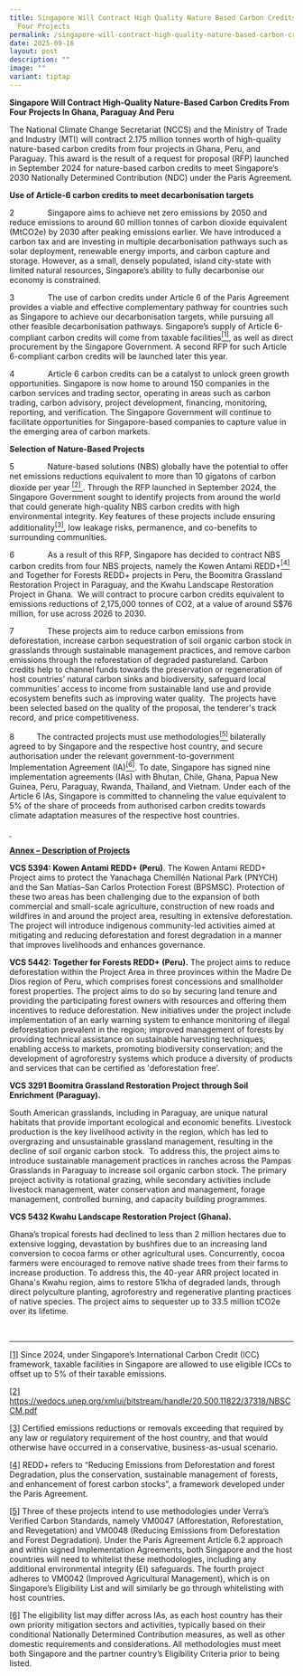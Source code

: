 ```yaml
---
title: Singapore Will Contract High Quality Nature Based Carbon Credits From
  Four Projects
permalink: /singapore-will-contract-high-quality-nature-based-carbon-credits-from-four-projects/
date: 2025-09-16
layout: post
description: ""
image: ""
variant: tiptap
---
```

<p><strong>Singapore Will Contract High-Quality Nature-Based Carbon Credits From Four Projects In Ghana, Paraguay And Peru</strong>
</p>
<p></p>
<p>The National Climate Change Secretariat (NCCS) and the Ministry of Trade
and Industry (MTI) will contract 2.175 million tonnes worth of high-quality
nature-based carbon credits from four projects in Ghana, Peru, and Paraguay.
This award is the result of a request for proposal (RFP) launched in September
2024 for nature-based carbon credits to meet Singapore’s 2030 Nationally
Determined Contribution (NDC) under the Paris Agreement.</p>
<p></p>
<p><strong>Use of Article-6 carbon credits to meet decarbonisation targets</strong>&nbsp;</p>
<p>2&nbsp;&nbsp;&nbsp;&nbsp;&nbsp;&nbsp;&nbsp;&nbsp;&nbsp;&nbsp;&nbsp;&nbsp;&nbsp;&nbsp;
Singapore aims to achieve net zero emissions by 2050 and reduce emissions
to around 60 million tonnes of carbon dioxide equivalent (MtCO2e) by 2030
after peaking emissions earlier. We have introduced a carbon tax and are
investing in multiple decarbonisation pathways such as solar deployment,
renewable energy imports, and carbon capture and storage. However, as a
small, densely populated, island city-state with limited natural resources,
Singapore’s ability to fully decarbonise our economy is constrained.</p>
<p></p>
<p>3&nbsp;&nbsp;&nbsp;&nbsp;&nbsp;&nbsp;&nbsp;&nbsp;&nbsp;&nbsp;&nbsp;&nbsp;&nbsp;&nbsp;
The use of carbon credits under Article 6 of the Paris Agreement provides
a viable and effective complementary pathway for countries such as Singapore
to achieve our decarbonisation targets, while pursuing all other feasible
decarbonisation pathways. Singapore’s supply of Article 6-compliant carbon
credits will come from taxable facilities<a href="#_ftn1" rel="noopener noreferrer nofollow" target="_blank"><sup>[1]</sup></a>, as well as direct procurement by the
Singapore Government. A second RFP for such Article 6-compliant carbon
credits will be launched later this year. &nbsp;</p>
<p></p>
<p>4&nbsp;&nbsp;&nbsp;&nbsp;&nbsp;&nbsp;&nbsp;&nbsp;&nbsp;&nbsp;&nbsp;&nbsp;&nbsp;&nbsp;
Article 6 carbon credits can be a catalyst to unlock green growth opportunities.
Singapore is now home to around 150 companies in the carbon services and
trading sector, operating in areas such as carbon trading, carbon advisory,
project development, financing, monitoring, reporting, and verification.
The Singapore Government will continue to facilitate opportunities for
Singapore-based companies to capture value in the emerging area of carbon
markets.&nbsp;</p>
<p><strong>Selection of Nature-Based Projects</strong>
</p>
<p></p>
<p>5&nbsp;&nbsp;&nbsp;&nbsp;&nbsp;&nbsp;&nbsp;&nbsp;&nbsp;&nbsp;&nbsp;&nbsp;&nbsp;&nbsp;
Nature-based solutions (NBS) globally have the potential to offer net emissions
reductions equivalent to more than 10 gigatons of carbon dioxide per year
<a href="#_ftn2" rel="noopener noreferrer nofollow" target="_blank"><sup>[2]</sup>
</a>. Through the RFP launched in September 2024, the Singapore Government
sought to identify projects from around the world that could generate high-quality
NBS carbon credits with high environmental integrity. Key features of these
projects include ensuring additionality<a href="#_ftn3" rel="noopener noreferrer nofollow" target="_blank"><sup>[3]</sup></a>, low leakage risks, permanence, and co-benefits
to surrounding communities.</p>
<p>6&nbsp;&nbsp;&nbsp;&nbsp;&nbsp;&nbsp;&nbsp;&nbsp;&nbsp;&nbsp;&nbsp;&nbsp;&nbsp;&nbsp;
As a result of this RFP, Singapore has decided to contract NBS carbon credits
from four NBS projects, namely the Kowen Antami REDD+<a href="#_ftn4" rel="noopener noreferrer nofollow" target="_blank"><sup>[4]</sup></a> and
Together for Forests REDD+ projects in Peru, the Boomitra Grassland Restoration
Project in Paraguay, and the Kwahu Landscape Restoration Project in Ghana.
&nbsp;We will contract to procure carbon credits equivalent to emissions
reductions of 2,175,000 tonnes of CO2, at a value of around S$76 million,
for use across 2026 to 2030.</p>
<p></p>
<p>7&nbsp;&nbsp;&nbsp;&nbsp;&nbsp;&nbsp;&nbsp;&nbsp;&nbsp;&nbsp;&nbsp;&nbsp;&nbsp;&nbsp;
These projects aim to reduce carbon emissions from deforestation, increase
carbon sequestration of soil organic carbon stock in grasslands through
sustainable management practices, and remove carbon emissions through the
reforestation of degraded pastureland. Carbon credits help to channel funds
towards the preservation or regeneration of host countries’ natural carbon
sinks and biodiversity, safeguard local communities’ access to income from
sustainable land use and provide ecosystem benefits such as improving water
quality. &nbsp;The projects have been selected based on the quality of
the proposal, the tenderer's track record, and price competitiveness.</p>
<p></p>
<p>8&nbsp;&nbsp;&nbsp;&nbsp;&nbsp;&nbsp;&nbsp;&nbsp;&nbsp; The contracted
projects must use methodologies<a href="#_ftn5" rel="noopener noreferrer nofollow" target="_blank"><sup>[5]</sup></a><sup> </sup>bilaterally agreed to by Singapore
and the respective host country, and secure authorisation under the relevant
government-to-government Implementation Agreement (IA)<a href="#_ftn6" rel="noopener noreferrer nofollow" target="_blank"><sup>[6]</sup></a>. To
date, Singapore has signed nine implementation agreements (IAs) with Bhutan,
Chile, Ghana, Papua New Guinea, Peru, Paraguay, Rwanda, Thailand, and Vietnam.
Under each of the Article 6 IAs, Singapore is committed to channeling the
value equivalent to 5% of the share of proceeds from authorised carbon
credits towards climate adaptation measures of the respective host countries.</p>
<p><strong><u>&nbsp;</u></strong>
</p>
<p><strong><u>Annex – Description of Projects</u></strong>
</p>
<p><strong>VCS 5394: Kowen Antami REDD+ (Peru)</strong>. The Kowen Antami
REDD+ Project aims to protect the Yanachaga Chemillén National Park (PNYCH)
and the San Matías–San Carlos Protection Forest (BPSMSC). Protection of
these two areas has been challenging due to the expansion of both commercial
and small-scale agriculture, construction of new roads and wildfires in
and around the project area, resulting in extensive deforestation. The
project will introduce indigenous community-led activities aimed at mitigating
and reducing deforestation and forest degradation in a manner that improves
livelihoods and enhances governance.</p>
<p></p>
<p><strong>VCS 5442: Together for Forests REDD+ (Peru).</strong> The project
aims to reduce deforestation within the Project Area in three provinces
within the Madre De Dios region of Peru, which comprises forest concessions
and smallholder forest properties. The project aims to do so by securing
land tenure and providing the participating forest owners with resources
and offering them incentives to reduce deforestation. New initiatives under
the project include implementation of an early warning system to enhance
monitoring of illegal deforestation prevalent in the region; improved management
of forests by providing technical assistance on sustainable harvesting
techniques, enabling access to markets, promoting biodiversity conservation;
and the development of agroforestry systems which produce a diversity of
products and services that can be certified as 'deforestation free’.&nbsp;</p>
<p><strong>VCS 3291 Boomitra Grassland Restoration Project through Soil Enrichment (Paraguay).</strong>
</p>
<p>South American grasslands, including in Paraguay, are unique natural habitats
that provide important ecological and economic benefits. Livestock production
is the key livelihood activity in the region, which has led to overgrazing
and unsustainable grassland management, resulting in the decline of soil
organic carbon stock.&nbsp; To address this, the project aims to introduce
sustainable management practices in ranches across the Pampas Grasslands
in Paraguay to increase soil organic carbon stock.&nbsp;The primary project&nbsp;activity
is rotational grazing, while secondary activities include livestock management,
water conservation and management, forage management, controlled burning,
and capacity building programmes.&nbsp;</p>
<p></p>
<p><strong>VCS 5432 Kwahu Landscape Restoration Project (Ghana).</strong>
</p>
<p>Ghana’s tropical forests had declined to less than 2 million hectares
due to extensive logging, devastation by bushfires due to an increasing
land conversion to cocoa farms or other agricultural uses. Concurrently,
cocoa farmers were encouraged to remove native shade trees from their farms
to increase production. To address this, the 40-year ARR project located
in Ghana's Kwahu region, aims to restore 51kha of degraded lands, through
direct polyculture planting, agroforestry and regenerative planting practices
of native species. The project aims to sequester up to 33.5 million tCO2e
over its lifetime. &nbsp;&nbsp;&nbsp;</p>
<p>
<br>
</p>
<hr>
<p><a href="#_ftnref1" rel="noopener noreferrer nofollow" target="_blank">[1]</a> Since
2024, under Singapore’s International Carbon Credit (ICC) framework, taxable
facilities in Singapore are allowed to use eligible ICCs to offset up to
5% of their taxable emissions.</p>
<p><a href="#_ftnref2" rel="noopener noreferrer nofollow" target="_blank">[2]</a> 
<a href="https://wedocs.unep.org/xmlui/bitstream/handle/20.500.11822/37318/NBSCCM.pdf" rel="noopener nofollow" target="_blank">https://wedocs.unep.org/xmlui/bitstream/handle/20.500.11822/37318/NBSCCM.pdf</a>
</p>
<p><a href="#_ftnref3" rel="noopener noreferrer nofollow" target="_blank">[3]</a> Certified
emissions reductions or removals exceeding that required by any law or
regulatory requirement of the host country, and that would otherwise have
occurred in a conservative, business-as-usual scenario.</p>
<p><a href="#_ftnref4" rel="noopener noreferrer nofollow" target="_blank">[4]</a> REDD+
refers to “Reducing Emissions from Deforestation and forest Degradation,
plus the conservation, sustainable management of forests, and enhancement
of forest carbon stocks”,&nbsp;a framework developed under the Paris Agreement.&nbsp;</p>
<p><a href="#_ftnref5" rel="noopener noreferrer nofollow" target="_blank">[5]</a> Three
of these projects intend to use methodologies under Verra’s Verified Carbon
Standards, namely VM0047 (Afforestation, Reforestation, and Revegetation)
and VM0048 (Reducing Emissions from Deforestation and Forest Degradation).
Under the Paris Agreement Article 6.2 approach and within signed Implementation
Agreements, both Singapore and the host countries will need to whitelist
these methodologies, including any additional environmental integrity (EI)
safeguards. The fourth project adheres to VM0042 (Improved Agricultural
Management), which is on Singapore’s Eligibility List and will similarly
be go through whitelisting with host countries.</p>
<p></p>
<p><a href="#_ftnref6" rel="noopener noreferrer nofollow" target="_blank">[6]</a> The
eligibility list may differ across IAs, as each host country has their
own priority mitigation sectors and activities, typically based on their
conditional Nationally Determined Contribution measures, as well as other
domestic requirements and considerations. All methodologies must meet both
Singapore and the partner country’s Eligibility Criteria prior to being
listed.</p>